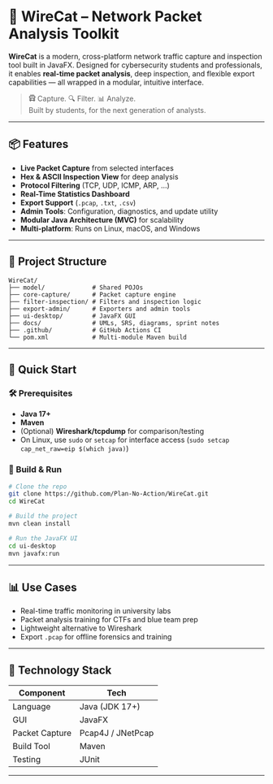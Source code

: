 # 🐾 WireCat – Network Packet Analysis Toolkit

**WireCat** is a modern, cross-platform network traffic capture and inspection tool built in JavaFX. Designed for cybersecurity students and professionals, it enables **real-time packet analysis**, deep inspection, and flexible export capabilities — all wrapped in a modular, intuitive interface.

> 🛱️ Capture. 🔍 Filter. 📊 Analyze.  
> Built by students, for the next generation of analysts.

---

## 📦 Features

- **Live Packet Capture** from selected interfaces
- **Hex & ASCII Inspection View** for deep analysis
- **Protocol Filtering** (TCP, UDP, ICMP, ARP, ...)
- **Real-Time Statistics Dashboard**
- **Export Support** (`.pcap`, `.txt`, `.csv`)
- **Admin Tools**: Configuration, diagnostics, and update utility
- **Modular Java Architecture (MVC)** for scalability
- **Multi-platform**: Runs on Linux, macOS, and Windows

---

## 🧱 Project Structure

```
WireCat/
├── model/             # Shared POJOs
├── core-capture/      # Packet capture engine
├── filter-inspection/ # Filters and inspection logic
├── export-admin/      # Exporters and admin tools
├── ui-desktop/        # JavaFX GUI
├── docs/              # UMLs, SRS, diagrams, sprint notes
├── .github/           # GitHub Actions CI
└── pom.xml            # Multi-module Maven build
```

---

## 🚀 Quick Start

### 🛠 Prerequisites

- **Java 17+**
- **Maven**
- (Optional) **Wireshark/tcpdump** for comparison/testing
- On Linux, use `sudo` or `setcap` for interface access (`sudo setcap cap_net_raw=eip $(which java)`)

### 🔧 Build & Run

```bash
# Clone the repo
git clone https://github.com/Plan-No-Action/WireCat.git
cd WireCat

# Build the project
mvn clean install

# Run the JavaFX UI
cd ui-desktop
mvn javafx:run
```

---

## 📊 Use Cases

- Real-time traffic monitoring in university labs
- Packet analysis training for CTFs and blue team prep
- Lightweight alternative to Wireshark
- Export `.pcap` for offline forensics and training

---

## 🧐 Technology Stack

| Component      | Tech                     |
|----------------|--------------------------|
| Language       | Java (JDK 17+)           |
| GUI            | JavaFX                   |
| Packet Capture | Pcap4J / JNetPcap        |
| Build Tool     | Maven                    |
| Testing        | JUnit                    |
---

